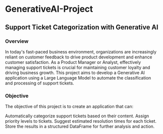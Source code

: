 # GenerativeAI-Project

## Support Ticket Categorization with Generative AI
### Overview
In today's fast-paced business environment, organizations are increasingly reliant on customer feedback to drive product development and enhance customer satisfaction. As a Product Manager or Analyst, effectively managing support tickets is crucial for maintaining customer loyalty and driving business growth. This project aims to develop a Generative AI application using a Large Language Model to automate the classification and processing of support tickets.

### Objective
The objective of this project is to create an application that can:

Automatically categorize support tickets based on their content.
Assign priority levels to tickets.
Suggest estimated resolution times for each ticket.
Store the results in a structured DataFrame for further analysis and action.
